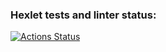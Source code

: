 ### Hexlet tests and linter status:
[![Actions Status](https://github.com/notabu/frontend-project-lvl1/workflows/hexlet-check/badge.svg)](https://github.com/notabu/frontend-project-lvl1/actions)